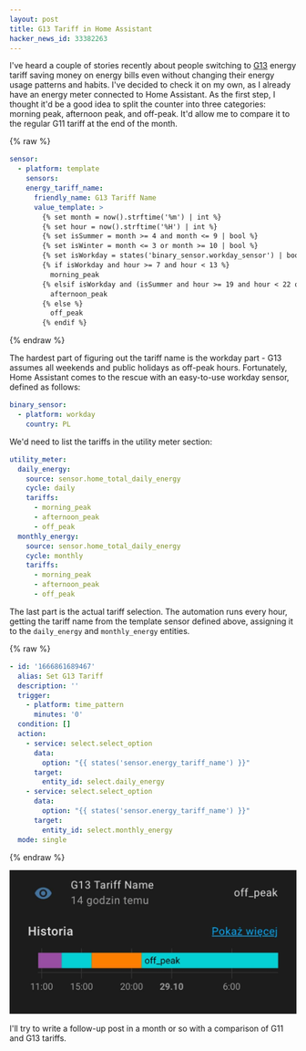 ```yaml
---
layout: post
title: G13 Tariff in Home Assistant
hacker_news_id: 33382263
---
```


I've heard a couple of stories recently about people switching to
[G13](https://www.tauron.pl/-/media/offer-documents/produkty/prad-z-serwisantem-dokumenty/ts/wyciag-typu-g-z-taryfy-td-sa-na-rok-2021.ashx)
energy tariff saving money on energy bills even without changing their
energy usage patterns and habits. I've decided to check it on my own,
as I already have an energy meter connected to Home Assistant. As the
first step, I thought it'd be a good idea to split the counter into
three categories: morning peak, afternoon peak, and off-peak. It'd
allow me to compare it to the regular G11 tariff at the end of the
month.

{% raw %}
~~~ yaml
sensor:
  - platform: template
    sensors:
    energy_tariff_name:
      friendly_name: G13 Tariff Name
      value_template: >
        {% set month = now().strftime('%m') | int %}
        {% set hour = now().strftime('%H') | int %}
        {% set isSummer = month >= 4 and month <= 9 | bool %}
        {% set isWinter = month <= 3 or month >= 10 | bool %}
        {% set isWorkday = states('binary_sensor.workday_sensor') | bool %}
        {% if isWorkday and hour >= 7 and hour < 13 %}
          morning_peak
        {% elsif isWorkday and (isSummer and hour >= 19 and hour < 22 or isWinter and hour >= 16 and hour < 21) %}
          afternoon_peak
        {% else %}
          off_peak
        {% endif %}
~~~
{% endraw %}

The hardest part of figuring out the tariff name is the workday
part - G13 assumes all weekends and public holidays as off-peak
hours. Fortunately, Home Assistant comes to the rescue with an
easy-to-use workday sensor, defined as follows:

~~~ yaml
binary_sensor:
  - platform: workday
    country: PL
~~~

We'd need to list the tariffs in the utility meter section:

~~~ yaml
utility_meter:
  daily_energy:
    source: sensor.home_total_daily_energy
    cycle: daily
    tariffs:
      - morning_peak
      - afternoon_peak
      - off_peak
  monthly_energy:
    source: sensor.home_total_daily_energy
    cycle: monthly
    tariffs:
      - morning_peak
      - afternoon_peak
      - off_peak
~~~

The last part is the actual tariff selection. The automation runs
every hour, getting the tariff name from the template sensor defined
above, assigning it to the `daily_energy` and `monthly_energy`
entities.

{% raw %}
~~~ yaml
- id: '1666861689467'
  alias: Set G13 Tariff
  description: ''
  trigger:
    - platform: time_pattern
      minutes: '0'
  condition: []
  action:
    - service: select.select_option
      data:
        option: "{{ states('sensor.energy_tariff_name') }}"
      target:
        entity_id: select.daily_energy
    - service: select.select_option
      data:
        option: "{{ states('sensor.energy_tariff_name') }}"
      target:
        entity_id: select.monthly_energy
  mode: single
~~~
{% endraw %}

![G13 Tariff Name in Home Assistant](/i/g13_tariff_name.jpg)

I'll try to write a follow-up post in a month or so with a comparison
of G11 and G13 tariffs.
